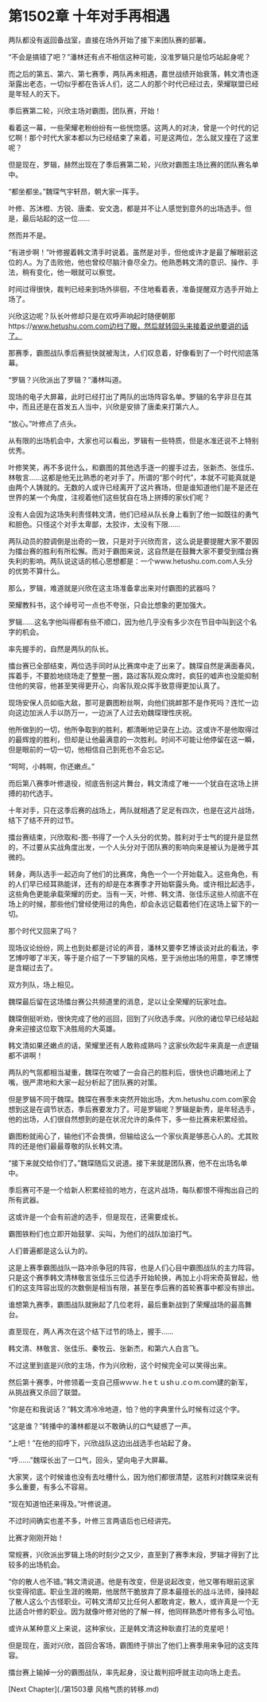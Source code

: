 # 第1502章 十年对手再相遇

两队都没有返回备战室，直接在场外开始了接下来团队赛的部署。

“不会是搞错了吧？”潘林还有点不相信这种可能，没准罗辑只是恰巧站起身呢？

而之后的第五、第六、第七赛季，两队再未相遇，嘉世战绩开始衰落，韩文清也逐渐露出老态，一切似乎都在告诉人们，这二人的那个时代已经过去，荣耀联盟已经是年轻人的天下。

季后赛第二轮，兴欣主场对霸图，团队赛，开始！

看着这一幕，一些荣耀老粉纷纷有一些恍惚感。这两人的对决，曾是一个时代的记忆啊！那个时代大家本都以为已经结束了来着，可是这两位，怎么就又撞在了这里呢？

但是现在，罗辑，赫然出现在了季后赛第二轮，兴欣对霸图主场比赛的团队赛名单中。

“都坐都坐。”魏琛气宇轩昂，朝大家一挥手。

叶修、苏沐橙、方锐、唐柔、安文逸，都是并不让人感觉到意外的出场选手。但是，最后站起的这一位……

然而并不是。

“有进步啊！”叶修握着韩文清手时说着。虽然是对手，但他或许才是最了解眼前这位的人。为了击败他，他也曾绞尽脑汁奋尽全力。他熟悉韩文清的意识、操作、手法，稍有变化，他一眼就可以察觉。

时间过得很快，裁判已经来到场外徘徊，不住地看着表，准备提醒双方选手开始上场了。

兴欣这边呢？队长叶修却只是在欢呼声响起时随便朝那https://www.hetushu.com.com边扫了眼，然后就转回头来接着说他要讲的话了。

那赛季，霸图战队季后赛挺快就被淘汰，人们叹息着，好像看到了一个时代彻底落幕。

“罗辑？兴欣派出了罗辑？”潘林叫道。

现场的电子大屏幕，此时已经打出了两队的出场阵容名单。罗辑的名字非旦在其中，而且还是在首发五人当中，兴欣是安排了唐柔来打第六人。

“放心。”叶修点了点头。

从有限的出场机会中，大家也可以看出，罗辑有一些特质，但是水准还说不上特别优秀。

叶修笑笑，再不多说什么，和霸图的其他选手逐一的握手过去，张新杰、张佳乐、林敬言……这都是他无比熟悉的老对手了。所谓的“那个时代”，本就不可能真就是由两个人铸就的。无数的人或许已经离开了这片赛场，但是谁知道他们是不是还在世界的某一个角度，注视着他们这些犹自在场上拼搏的家伙们呢？

没有人会因为这场失利责怪韩文清，他们已经从队长身上看到了他一如既往的勇气和胆色。只怪这个对手太卑鄙，太狡诈，太没有下限……

两队动员的腔调倒是出奇的一致，只是对于兴欣而言，这么说是要提醒大家不要因为擂台赛的胜利有所松懈。而对于霸图来说，这自然是在鼓舞大家不要受到擂台赛失利的影响。两队说这话的核心思想都是：一个www.hetushu.com.com人头分的优势不算什么。

那么，罗辑，难道就是兴欣在这主场准备拿出来对付霸图的武器吗？

荣耀教科书，这个绰号可一点也不夸张，只会比想象的更加强大。

罗辑……这名字他叫得都有些不顺口，因为他几乎没有多少次在节目中叫到这个名字的机会。

率先握手的，自然是两队的队长。

擂台赛已全部结束，两位选手同时从比赛席中走了出来了。魏琛自然是满面春风，挥着手，不要脸地绕场走了整整一圈，路过客队观众席时，疯狂的嘘声也没能抑制住他的笑容，他甚至笑得更开心，向客队观众挥手致意得更加认真了。

现场安保人员如临大敌，那可是霸图粉丝啊，向他们挑衅那不是作死吗？连忙一边向这边加派人手以防万一，一边派了人过去劝魏琛理性庆祝。

他所做到的一切，他所争取到的胜利，都清晰地记录在上边。这或许不是他取得过的最辉煌的胜利，但却是让他最满意的一次胜利。时间不可能让他停留在这一瞬，但是眼前的一切一切，他相信自己到死也不会忘记。

“呵呵，小韩啊，你还嫩点。”

而后第八赛季叶修退役，彻底告别这片舞台，韩文清成了唯一一个犹自在这场上拼搏的初代选手。

十年对手，只在这季后赛的战场上，两队就相遇了足足有四次，也是在这片战场，结下了结不开的过节。

擂台赛结束，兴欣取和-图-书得了一个人头分的优势。胜利对于士气的提升是显然的，不过要从实战角度出发，一个人头分对于团队赛的影响向来是被认为是微乎其微的。

转身，两队选手一起迈向了他们的比赛席，角色一个一个开始载入。这些角色，有的人们早已经耳熟能详，还有的却是在本赛季才开始崭露头角。或许相比起选手，这些角色更能承载荣耀的历史。当有一天，叶修、韩文清、张佳乐这些人彻底不在场上的时候，那些他们曾经使用过的角色，却会永远记载着他们在这场上留下的一切。

那个时代又回来了吗？

现场议论纷纷，网上也到处都是讨论的声音，潘林又要李艺博谈谈对此的看法，李艺博哼唧了半天，等于是介绍了一下罗辑的风格，至于派他出场的用意，李艺博愣是含糊过去了。

双方列队，场上相见。

魏琛最后留在这场擂台赛公共频道里的消息，足以让全荣耀的玩家吐血。

魏琛倒挺听劝，很快完成了他的巡回，回到了兴欣选手席。兴欣的诸位早已经站起身来迎接这位取下决胜局的大英雄。

韩文清如果还嫩点的话，荣耀里还有人敢称成熟吗？这家伙吹起牛来真是一点逻辑都不讲啊！

两队的气氛都相当凝重，魏琛在吹嘘了一会自己的胜利后，很快也识趣地闭上了嘴，很严肃地和大家一起分析起了团队赛的对策。

但是罗辑不同于魏琛。魏琛在赛季末突然开始出场，大m.hetushu.com.com家会想到这是在调节状态，季后赛要发力了。可是罗辑呢？罗辑是新秀，是年轻选手，他的出场，人们很自然想到的是在状况允许的条件下，多一些比赛来积累经验。

霸图粉就闹心了，输他们不会畏惧，但输给这么一个家伙真是够恶心人的。尤其败阵的还是他们最最尊敬的队长韩文清。

“接下来就交给你们了。”魏琛随后又说道。接下来就是团队赛，他不在出场名单中。

季后赛可不是一个给新人积累经验的地方，在这片战场，每队都恨不得掏出自己的所有武器。

这或许是一个会有前途的选手，但是现在，还需要成长。

霸图铁粉们也立即开始鼓掌、尖叫，为他们的战队加油打气。

人们普遍都是这么认为的。

这是上赛季霸图战队一路冲杀争冠的阵容，也是人们心目中霸图战队的主力阵容。只是这个赛季韩文清林敬言张佳乐三位选手开始轮换，再加上小将宋奇英冒起，他们的这支阵容出现的次数倒是相当有限，甚至在季后赛的首轮赛事中都没有排出。

谁想第九赛季，霸图战队就揪起了几位老将，最后重新战到了荣耀战场的最高舞台。

直至现在，两人再次在这个结下过节的场上，握手……

韩文清、林敬言、张佳乐、秦牧云、张新杰，和第六人白言飞。

不过这里到底是兴欣的主场，作为兴欣粉，这个时候完全可以笑得出来。

然后第十赛季，叶修领着一支自己搭wｗｗ.ｈeｔｕshｕ.cｏm.coｍ建的新军，从挑战赛又杀回了联盟。

“你是在和我说话？”韩文清冷冷地道，怕？他的字典里什么时候有过这个字。

“这是谁？”转播中的潘林都是以不敢确认的口气疑惑了一声。

“上吧！”在他的招呼下，兴欣战队这边出战选手也站起了身。

“呼……”魏琛长出了一口气，回头，望向电子大屏幕。

大家笑，这个时候谁也没有去吐槽什么，因为他们都很清楚，这胜利对魏琛来说有多么重要，有多么不容易。

“现在知道怕还来得及。”叶修说道。

不过时间确实也差不多，叶修三言两语后也已经讲完。

比赛才刚刚开始！

常规赛，兴欣派出罗辑上场的时刻少之又少，直至到了赛季末段，罗辑才得到了比较多的出场机会。

“你的散人也不错。”韩文清说道。他是有改变，但是说起改变，他又哪有眼前这家伙变得彻底。职业生涯的晚期，他居然干脆放弃了原本最擅长的战斗法师，操持起了散人这么个古怪职业。可韩文清却又比任何人都敢肯定，散人，或许真是一个无比适合叶修的职业。因为就像叶修对他的了解一样，他同样熟悉叶修有多么可怕。

或许从某种意义上来说，这种家伙，正是韩文清这种耿直打法的克星吧！

但是现在，面对兴欣，首回合客场，霸图终于排出了他们上赛季用来争冠的这支阵容。

擂台赛上输掉一分的霸图战队，率先起身，没让裁判招呼就主动向场上走去。



[Next Chapter](./第1503章 风格气质的转移.md)